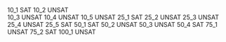 10_1	SAT
10_2	UNSAT	
10_3	UNSAT
10_4	UNSAT
10_5	UNSAT
25_1	SAT
25_2	UNSAT
25_3	UNSAT
25_4	UNSAT
25_5	SAT
50_1	SAT
50_2	UNSAT
50_3	UNSAT
50_4	SAT
75_1	UNSAT
75_2	SAT
100_1	UNSAT